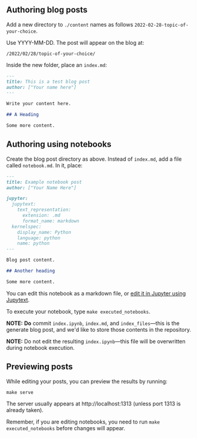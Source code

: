 ## Authoring blog posts

Add a new directory to `./content` names as follows `2022-02-28-topic-of-your-choice`.

Use YYYY-MM-DD. The post will appear on the blog at:

```
/2022/02/28/topic-of-your-choice/
```

Inside the new folder, place an `index.md`:

```markdown
---
title: This is a test blog post
author: ["Your name here"]
---

Write your content here.

## A Heading

Some more content.
```

## Authoring using notebooks

Create the blog post directory as above. Instead of `index.md`, add a
file called `notebook.md`. In it, place:

```markdown
---
title: Example notebook post
author: ["Your Name Here"]

jupyter:
  jupytext:
    text_representation:
      extension: .md
      format_name: markdown
  kernelspec:
    display_name: Python
    language: python
    name: python
---

Blog post content.

## Another heading

Some more content.
```

You can edit this notebook as a markdown file, or [edit it in Jupyter using Jupytext](https://jupytext.readthedocs.io/en/latest/install.html#jupytext-s-contents-manager).

To execute your notebook, type `make executed_notebooks`.

**NOTE:** **Do** commit `index.ipynb`, `index.md`, and
`index_files`—this is the generate blog post, and we'd like to store
those contents in the repository.

**NOTE:** Do not edit the resulting `index.ipynb`—this file will be overwritten during notebook execution.

## Previewing posts

While editing your posts, you can preview the results by running:

```
make serve
```

The server usually appears at http://localhost:1313 (unless port 1313
is already taken).

Remember, if you are editing notebooks, you need to run `make executed_notebooks`
before changes will appear.
